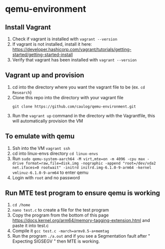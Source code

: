 # qemu-environment
## Install Vagrant
1. Check if vagrant is installed with `vagrant --version`
2. If vagrant is not installed, install it here: https://developer.hashicorp.com/vagrant/tutorials/getting-started/getting-started-install
3. Verify that vagrant has been installed with `vagrant --version`

## Vagrant up and provision
1. cd into the directory where you want the vagrant file to be (ex. `cd Research`)
2. Clone this repo into the directory with your vagrant file
   ```
   git clone https://github.com/caulog/qemu-environment.git
   ```
3. Run the `vagrant up` command in the directory with the Vagrantfile, this will automatically provision the VM

## To emulate with qemu
1. Ssh into the VM `vagrant ssh`
2. cd into linux-envs directory `cd linux-envs`
3. Run `sudo qemu-system-aarch64 -M virt,mte=on -m 4096 -cpu max -drive format=raw,file=disk.img -nographic -append "root=/dev/vda2 net.ifaces=0 rootwait" -initrd initrd.img-6.1.0-9-arm64 -kernel vmlinuz-6.1.0-9-arm64` to enter qemu
4. Login with `root` and no password

## Run MTE test program to ensure qemu is working
1. `cd /home`
2. `nano test.c` to create a file for the test program
3. Copy the program from the bottom of this page https://docs.kernel.org/arm64/memory-tagging-extension.html and paste it into test.c
4. Compile it `gcc test.c -march=armv8.5-a+memtag`
5. Run the program `./a.out` and if you see a Segmentation fault after " Expecting SIGSEGV " then MTE is working.  
